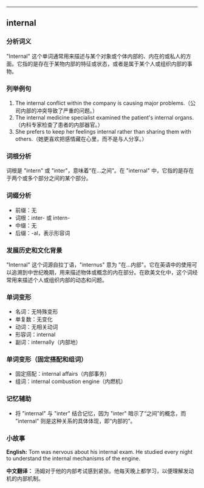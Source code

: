 
---------------
## internal
### 分析词义
"Internal" 这个单词通常用来描述与某个对象或个体内部的、内在的或私人的方面。它指的是存在于某物内部的特征或状态，或者是属于某个人或组织内部的事物。

### 列举例句
1. The internal conflict within the company is causing major problems.（公司内部的冲突导致了严重的问题。）
2. The internal medicine specialist examined the patient's internal organs.（内科专家检查了患者的内部器官。）
3. She prefers to keep her feelings internal rather than sharing them with others.（她更喜欢把感情藏在心里，而不是与人分享。）

### 词根分析
词根是 "intern" 或 "inter"，意味着“在...之间”。在 "internal" 中，它指的是存在于两个或多个部分之间的某个部分。

### 词缀分析
- 前缀：无
- 词根：inter- 或 intern-
- 中缀：无
- 后缀：-al，表示形容词

### 发展历史和文化背景
"Internal" 这个词源自拉丁语，"internus" 意为 "在...内部"。它在英语中的使用可以追溯到中世纪晚期，用来描述物体或概念的内在部分。在欧美文化中，这个词经常用来描述个人或组织内部的动态和问题。

### 单词变形
- 名词：无特殊变形
- 单复数：无变化
- 动词：无相关动词
- 形容词：internal
- 副词：internally（内部地）

### 单词变形（固定搭配和组词）
- 固定搭配：internal affairs（内部事务）
- 组词：internal combustion engine（内燃机）

### 记忆辅助
- 将 "internal" 与 "inter" 结合记忆，因为 "inter" 暗示了“之间”的概念，而 "internal" 则是这种关系的具体体现，即“内部的”。

### 小故事
**English:**
Tom was nervous about his internal exam. He studied every night to understand the internal mechanisms of the engine.

**中文翻译：**
汤姆对于他的内部考试感到紧张。他每天晚上都学习，以便理解发动机的内部机制。

